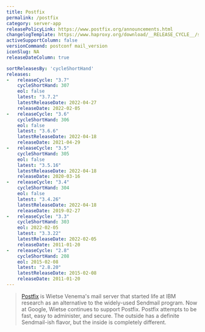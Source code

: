 ```yaml
---
title: Postfix
permalink: /postfix
category: server-app
releasePolicyLink: https://www.postfix.org/announcements.html
changelogTemplate: https://www.haproxy.org/download/__RELEASE_CYCLE__/src/CHANGELOG
activeSupportColumn: false
versionCommand: postconf mail_version
iconSlug: NA
releaseDateColumn: true

sortReleasesBy: 'cycleShortHand'
releases:
-   releaseCycle: "3.7"
    cycleShortHand: 307
    eol: false
    latest: "3.7.2"
    latestReleaseDate: 2022-04-27
    releaseDate: 2022-02-05
-   releaseCycle: "3.6"
    cycleShortHand: 306
    eol: false
    latest: "3.6.6"
    latestReleaseDate: 2022-04-18
    releaseDate: 2021-04-29
-   releaseCycle: "3.5"
    cycleShortHand: 305
    eol: false
    latest: "3.5.16"
    latestReleaseDate: 2022-04-18
    releaseDate: 2020-03-16
-   releaseCycle: "3.4"
    cycleShortHand: 304
    eol: false
    latest: "3.4.26"
    latestReleaseDate: 2022-04-18
    releaseDate: 2019-02-27
-   releaseCycle: "3.3"
    cycleShortHand: 303
    eol: 2022-02-05
    latest: "3.3.22"
    latestReleaseDate: 2022-02-05
    releaseDate: 2011-01-20
-   releaseCycle: "2.8"
    cycleShortHand: 208
    eol: 2015-02-08
    latest: "2.8.20"
    latestReleaseDate: 2015-02-08
    releaseDate: 2011-01-20
---
```


>[Postfix](https://www.postfix.org/) is Wietse Venema's mail server that started life at IBM research as an alternative to the widely-used Sendmail program. Now at Google, Wietse continues to support Postfix.
Postfix attempts to be fast, easy to administer, and secure. The outside has a definite Sendmail-ish flavor, but the inside is completely different. 
